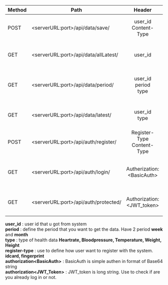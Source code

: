 

| Method  | Path | Header | Description |
| ------------- | ------------- |:-------------------------------:|--------------------------------------------------|
| POST | \<serverURL:port\>/api/data/save/  | user_id<br/>Content-Type | To save health data to MongoDB |
| GET  | \<serverURL:port\>/api/data/allLatest/  | user_id | To get latest data of all health data types |
| GET  | \<serverURL:port\>/api/data/period/ | user_id<br/> period<br/> type | To get healtdata between 2 period of time |
| GET  | \<serverURL:port\>/api/data/latest/ | user_id<br/> type | To get latest data of 1 type of health data |
| POST | \<serverURL:port\>/api/auth/register/ | Register-Type<br/>Content-Type | To register user to system |
| GET  | \<serverURL:port\>/api/auth/login/ | Autherization:\<BasicAuth\> | To check if this user'd already registered in system |
| GET  | \<serverURL:port\>/api/auth/protected/ | Authorization:\<JWT_token\> | To check JWT token if expired or not |


**user_id** : user id that u got from system<br/>
**period**  : define the period that you want to get the data. Have 2 period **week** and **month** <br/>
**type**    : type of health data **Heartrate, Bloodpressure, Temperature, Weight, Height**<br/>
**register-type** : use to define how user want to register with the system. **idcard, fingerprint**<br/>
**authorization\<BasicAuth\>** : BasicAuth is simple authen in format of Base64 string<br/>
**authorization\<JWT_Token\>** : JWT_token is long string. Use to check if are you already log in or not.<br/>
